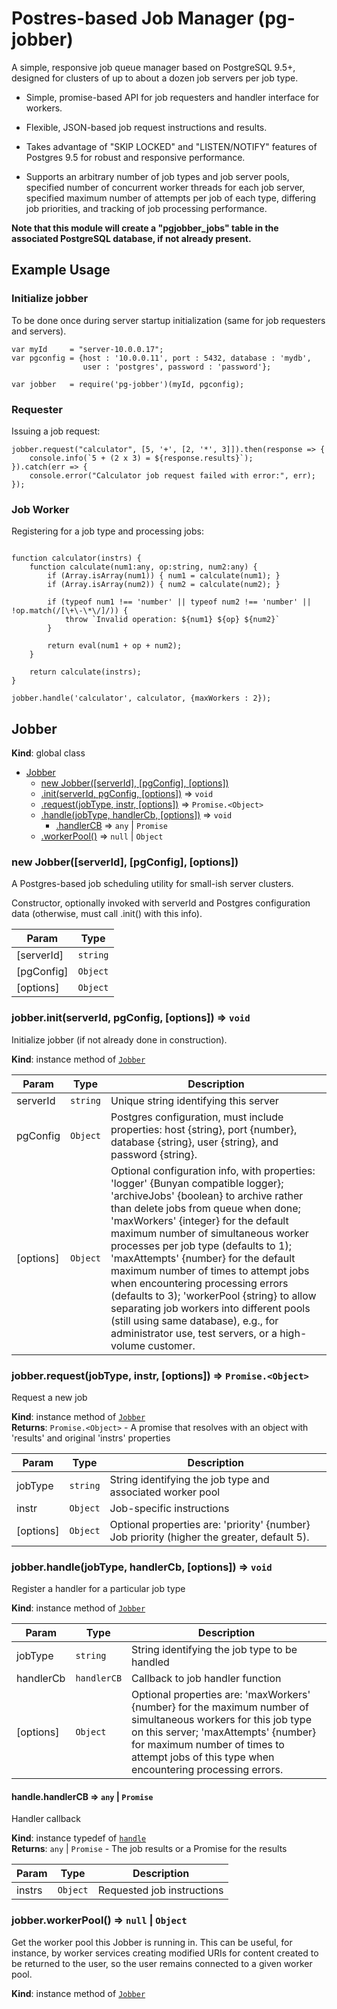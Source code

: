 # Postres-based Job Manager (pg-jobber)

A simple, responsive job queue manager based on PostgreSQL 9.5+,
designed for clusters of up to about a dozen job servers per job type.

* Simple, promise-based API for job requesters and handler interface
  for workers.

* Flexible, JSON-based job request instructions and results.

* Takes advantage of "SKIP LOCKED" and "LISTEN/NOTIFY" features of
  Postgres 9.5 for robust and responsive performance.

* Supports an arbitrary number of job types and job server pools,
  specified number of concurrent worker threads for each job server,
  specified maximum number of attempts per job of each type,
  differing job priorities, and tracking of job processing
  performance.

**Note that this module will create a "pgjobber_jobs" table in the associated 
PostgreSQL database, if not already present.**

## Example Usage

### Initialize jobber

To be done once during server startup initialization 
(same for job requesters and servers).

```
var myId     = "server-10.0.0.17";
var pgconfig = {host : '10.0.0.11', port : 5432, database : 'mydb', 
                user : 'postgres', password : 'password'};

var jobber   = require('pg-jobber')(myId, pgconfig);
```


### Requester

Issuing a job request:

```
jobber.request("calculator", [5, '+', [2, '*', 3]]).then(response => {
    console.info(`5 + (2 x 3) = ${response.results}`);
}).catch(err => {
    console.error("Calculator job request failed with error:", err);
});
```

### Job Worker

Registering for a job type and processing jobs:

```

function calculator(instrs) {
    function calculate(num1:any, op:string, num2:any) {
        if (Array.isArray(num1)) { num1 = calculate(num1); }
        if (Array.isArray(num2)) { num2 = calculate(num2); }

        if (typeof num1 !== 'number' || typeof num2 !== 'number' || !op.match(/[\+\-\*\/]/)) {
            throw `Invalid operation: ${num1} ${op} ${num2}`
        }

        return eval(num1 + op + num2);
    }

    return calculate(instrs);
}

jobber.handle('calculator', calculator, {maxWorkers : 2});
```
<a name="Jobber"></a>

## Jobber
**Kind**: global class  

* [Jobber](#Jobber)
    * [new Jobber([serverId], [pgConfig], [options])](#new_Jobber_new)
    * [.init(serverId, pgConfig, [options])](#Jobber+init) ⇒ <code>void</code>
    * [.request(jobType, instr, [options])](#Jobber+request) ⇒ <code>Promise.&lt;Object&gt;</code>
    * [.handle(jobType, handlerCb, [options])](#Jobber+handle) ⇒ <code>void</code>
        * [.handlerCB](#Jobber+handle+handlerCB(instrs)) ⇒ <code>any</code> &#124; <code>Promise</code>
    * [.workerPool()](#Jobber+workerPool) ⇒ <code>null</code> &#124; <code>Object</code>

<a name="new_Jobber_new"></a>

### new Jobber([serverId], [pgConfig], [options])
A Postgres-based job scheduling utility
for small-ish server clusters.

Constructor, optionally invoked with serverId and
Postgres configuration data (otherwise, must call .init()
with this info).


| Param | Type |
| --- | --- |
| [serverId] | <code>string</code> | 
| [pgConfig] | <code>Object</code> | 
| [options] | <code>Object</code> | 

<a name="Jobber+init"></a>

### jobber.init(serverId, pgConfig, [options]) ⇒ <code>void</code>
Initialize jobber (if not already done in construction).

**Kind**: instance method of <code>[Jobber](#Jobber)</code>  

| Param | Type | Description |
| --- | --- | --- |
| serverId | <code>string</code> | Unique string identifying this server |
| pgConfig | <code>Object</code> | Postgres configuration, must include     properties: host {string}, port {number}, database {string},     user {string}, and password {string}. |
| [options] | <code>Object</code> | Optional configuration info, with     properties: 'logger' {Bunyan compatible logger};     'archiveJobs' {boolean} to archive rather than delete jobs     from queue when done; 'maxWorkers' {integer} for the default     maximum number of simultaneous worker processes per job type (defaults to 1);     'maxAttempts' {number} for the default maximum number of times to     attempt jobs when encountering processing errors (defaults to 3);     'workerPool {string} to allow separating job workers into different     pools (still using same database), e.g., for administrator use,     test servers, or a high-volume customer. |

<a name="Jobber+request"></a>

### jobber.request(jobType, instr, [options]) ⇒ <code>Promise.&lt;Object&gt;</code>
Request a new job

**Kind**: instance method of <code>[Jobber](#Jobber)</code>  
**Returns**: <code>Promise.&lt;Object&gt;</code> - A promise that resolves with an object
    with 'results' and original 'instrs' properties  

| Param | Type | Description |
| --- | --- | --- |
| jobType | <code>string</code> | String identifying the job type and associated worker pool |
| instr | <code>Object</code> | Job-specific instructions |
| [options] | <code>Object</code> | Optional properties are: 'priority' {number}       Job priority (higher the greater, default 5). |

<a name="Jobber+handle"></a>

### jobber.handle(jobType, handlerCb, [options]) ⇒ <code>void</code>
Register a handler for a particular job type

**Kind**: instance method of <code>[Jobber](#Jobber)</code>  

| Param | Type | Description |
| --- | --- | --- |
| jobType | <code>string</code> | String identifying the job type to be handled |
| handlerCb | <code>handlerCB</code> | Callback to job handler function |
| [options] | <code>Object</code> | Optional properties are: 'maxWorkers' {number}     for the maximum number of simultaneous workers for this job type on     this server; 'maxAttempts' {number} for maximum number of times to     attempt jobs of this type when encountering processing errors. |

<a name="Jobber+handle+handlerCB(instrs)"></a>

#### handle.handlerCB ⇒ <code>any</code> &#124; <code>Promise</code>
Handler callback

**Kind**: instance typedef of <code>[handle](#Jobber+handle)</code>  
**Returns**: <code>any</code> &#124; <code>Promise</code> - The job results or a Promise for the results  

| Param | Type | Description |
| --- | --- | --- |
| instrs | <code>Object</code> | Requested job instructions |

<a name="Jobber+workerPool"></a>

### jobber.workerPool() ⇒ <code>null</code> &#124; <code>Object</code>
Get the worker pool this Jobber is running in.  This
can be useful, for instance, by worker services
creating modified URIs
for content created to be returned to the user, so the user
remains connected to a given worker pool.

**Kind**: instance method of <code>[Jobber](#Jobber)</code>  
